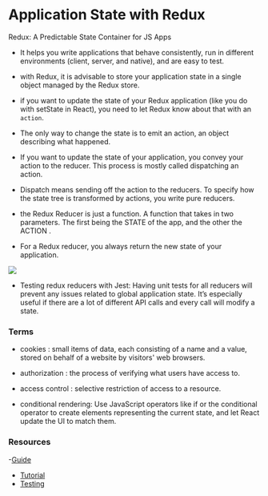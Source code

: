 # Application State with Redux

Redux: A Predictable State Container for JS Apps

- It helps you write applications that behave consistently, run in different environments (client, server, and native), and are easy to test. 

- with Redux, it is advisable to store your application state in a single object managed by the Redux store. 

- if you want to update the state of your Redux application (like you do with setState in React), you need to let Redux know about that with an `action`.

- The only way to change the state is to emit an action, an object describing what happened.

- If you want to update the state of your application, you convey your action to the reducer. This process is mostly called dispatching an action.

- Dispatch means sending off the action to the reducers. To specify how the state tree is transformed by actions, you write pure reducers.

- the Redux Reducer is just a function. A function that takes in two parameters. The first being the STATE of the app, and the other the ACTION .

- For a Redux reducer, you always return the new state of your application.

![](https://cloud.netlifyusercontent.com/assets/344dbf88-fdf9-42bb-adb4-46f01eedd629/cbd8cb0f-97ee-4da0-8913-ac9892621c91/redux-example-css-tricks-opt.pg_)

- Testing redux reducers with Jest: Having unit tests for all reducers will prevent any issues related to global application state. It’s especially useful if there are a lot of different API calls and every call will modify a state.

### Terms

- cookies : small items of data, each consisting of a name and a value, stored on behalf of a website by visitors' web browsers.

- authorization : the process of verifying what users have access to.

- access control : selective restriction of access to a resource.

- conditional rendering: Use JavaScript operators like if or the conditional operator to create elements representing the current state, and let React update the UI to match them.


### Resources

-[Guide](https://www.freecodecamp.org/news/understanding-redux-the-worlds-easiest-guide-to-beginning-redux-c695f45546f6/)
- [Tutorial](https://egghead.io/courses/getting-started-with-redux)
- [Testing](https://medium.com/@netxm/testing-redux-reducers-with-jest-6653abbfe3e1)